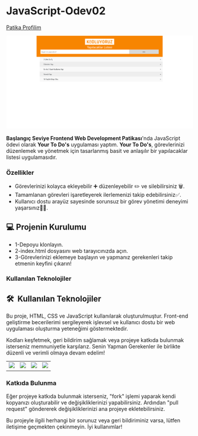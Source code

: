 # JavaScript-Odev02

[Patika Profilim](https://app.patika.dev/onefourthreebb)

<img src="sayfa gorseli.png"/>


**Başlangıç Seviye Frontend Web Development Patikası**'nda JavaScript ödevi olarak **Your To Do's** uygulaması yaptım. **Your To Do's**, görevlerinizi düzenlemek ve yönetmek için tasarlanmış basit ve anlaşılır bir yapılacaklar listesi uygulamasıdır.

### Özellikler 

* Görevlerinizi kolayca ekleyebilir ➕ düzenleyebilir ✏️ ve silebilirsiniz 🗑️.
* Tamamlanan görevleri işaretleyerek ilerlemenizi takip edebilirsiniz✅.
* Kullanıcı dostu arayüz sayesinde sorunsuz bir görev yönetimi deneyimi yaşarsınız🎯😊.

## 💻 Projenin Kurulumu
* 1-Depoyu klonlayın.
* 2-index.html dosyasını web tarayıcınızda açın.
* 3-Görevlerinizi eklemeye başlayın ve yapmanız gerekenleri takip etmenin keyfini çıkarın!

### Kullanılan Teknolojiler
<h2> 🛠️ &nbsp;Kullanılan Teknolojiler</h2>

Bu proje, HTML, CSS ve JavaScript kullanılarak oluşturulmuştur. Front-end geliştirme becerilerimi sergileyerek işlevsel ve kullanıcı dostu bir web uygulaması oluşturma yeteneğimi göstermektedir.

Kodları keşfetmek, geri bildirim sağlamak veya projeye katkıda bulunmak isterseniz memnuniyetle karşılarız. Senin Yapman Gerekenler ile birlikte düzenli ve verimli olmaya devam edelim!

<table style"float:right;">
  <tr>
    <td><img src="https://img.shields.io/badge/-JavaScript-black?style=flat&logo=javascript"/></td>
    <td><img src="https://img.shields.io/badge/-HTML5-E34F26?style=flat&logo=html5&logoColor=white"></td>
    <td><img src="https://img.shields.io/badge/-Bootstrap-563D7C?style=flat&logo=bootstrap"/></td>
    <td><img src="https://img.shields.io/badge/-CSS3-1572B6?style=flat&logo=css3"/></td>
  </tr>
</table>


### Katkıda Bulunma
Eğer projeye katkıda bulunmak isterseniz, "fork" işlemi yaparak kendi kopyanızı oluşturabilir ve değişikliklerinizi yapabilirsiniz. Ardından "pull request" göndererek değişikliklerinizi ana projeye ekletebilirsiniz.

Bu projeyle ilgili herhangi bir sorunuz veya geri bildiriminiz varsa, lütfen iletişime geçmekten çekinmeyin. İyi kullanımlar!
